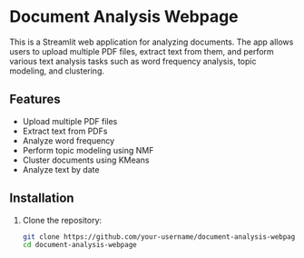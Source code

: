 # Document Analysis Webpage

This is a Streamlit web application for analyzing documents. The app allows users to upload multiple PDF files, extract text from them, and perform various text analysis tasks such as word frequency analysis, topic modeling, and clustering.

## Features

- Upload multiple PDF files
- Extract text from PDFs
- Analyze word frequency
- Perform topic modeling using NMF
- Cluster documents using KMeans
- Analyze text by date

## Installation

1. Clone the repository:
   ```sh
   git clone https://github.com/your-username/document-analysis-webpage.git
   cd document-analysis-webpage
